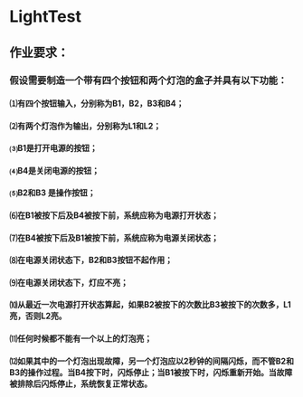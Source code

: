 # LightTest
## 作业要求：
### 假设需要制造一个带有四个按钮和两个灯泡的盒子并具有以下功能： 
#### ⑴有四个按钮输入，分别称为B1，B2，B3和B4；
#### ⑵有两个灯泡作为输出，分别称为L1和L2； 
#### ⑶B1是打开电源的按钮；
#### ⑷B4是关闭电源的按钮；
#### ⑸B2和B3 是操作按钮； 
#### ⑹在B1被按下后及B4被按下前，系统应称为电源打开状态；
#### ⑺在B4被按下后及B1被按下前，系统应称为电源关闭状态；
#### ⑻在电源关闭状态下，B2和B3按钮不起作用；
#### ⑼在电源关闭状态下，灯应不亮；
#### ⑽从最近一次电源打开状态算起，如果B2被按下的次数比B3被按下的次数多，L1亮，否则L2亮。
#### ⑾任何时候都不能有一个以上的灯泡亮；
#### ⑿如果其中的一个灯泡出现故障，另一个灯泡应以2秒钟的间隔闪烁，而不管B2和B3的操作过程。当B4按下时，闪烁停止；当B1被按下时，闪烁重新开始。当故障被排除后闪烁停止，系统恢复正常状态。

